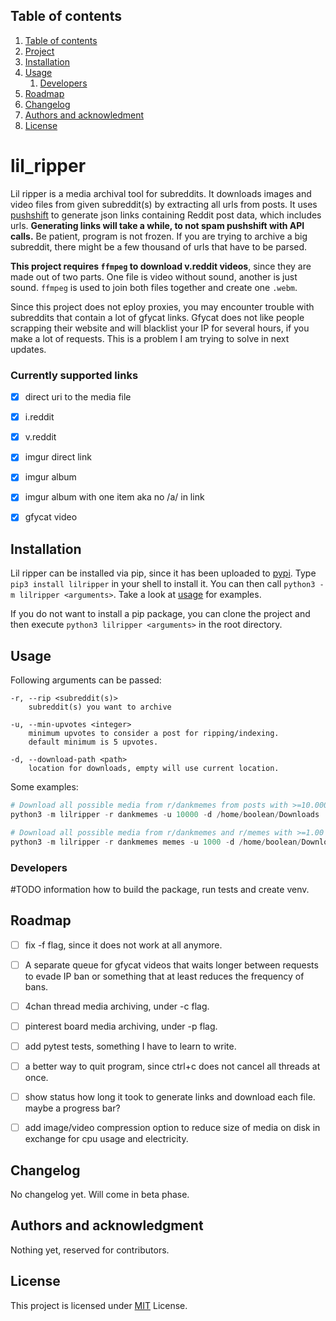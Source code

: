 ## Table of contents <a name="toc">

1. [Table of contents](#toc)
2. [Project](#project)
3. [Installation](#installation)
4. [Usage](#usage)
   1. [Developers](#developers)
5. [Roadmap](#roadmap)
6. [Changelog](#changelog)
7. [Authors and acknowledment](#aaa)
8. [License](#license)



# lil_ripper <a name="project">

Lil ripper is a media archival tool for subreddits. It downloads images and video files from given subreddit(s) by extracting all urls from posts. It uses [pushshift](https://pushshift.io/) to generate json links containing Reddit post data, which includes urls. **Generating links will take a while, to not spam pushshift with API calls.** Be patient, program is not frozen. If you are trying to archive a big subreddit, there might be a few thousand of urls that have to be parsed.

**This project requires `ffmpeg` to download v.reddit videos**, since they are made out of two parts. One file is video without sound, another is just sound. `ffmpeg` is used to join both files together and create one `.webm`. 

Since this project does not eploy proxies, you may encounter trouble with subreddits that contain a lot of gfycat links. Gfycat does not like people scrapping their website and will blacklist your IP for several hours, if you make a lot of requests. This is a problem I am trying to solve in next updates.



### Currently supported links

- [x] direct uri to the media file
- [x] i.reddit
- [x] v.reddit
- [x] imgur direct link
- [x] imgur album
- [x] imgur album with one item aka no /a/ in link
- [x] gfycat video



## Installation <a name="installation">

Lil ripper can be installed via pip, since it has been uploaded to [pypi](https://pypi.org/). Type `pip3 install lilripper` in your shell to install it. You can then call `python3 -m lilripper <arguments>`. Take a look at [usage](#usage) for examples.

If you do not want to install a pip package, you can clone the project and then execute `python3 lilripper <arguments>` in the root directory.



## Usage <a name="usage">

Following arguments can be passed:

```
-r, --rip <subreddit(s)>
	subreddit(s) you want to archive
	
-u, --min-upvotes <integer> 
	minimum upvotes to consider a post for ripping/indexing.
	default minimum is 5 upvotes.

-d, --download-path <path>
	location for downloads, empty will use current location.
```



Some examples:

```python
# Download all possible media from r/dankmemes from posts with >=10.000 upvotes to Downloads directory. It will create a folder "dankmemes".
python3 -m lilripper -r dankmemes -u 10000 -d /home/boolean/Downloads

# Download all possible media from r/dankmemes and r/memes with >=1.00 upvotes to Download directory. Will create directories for each subreddit.
python3 -m lilripper -r dankmemes memes -u 1000 -d /home/boolean/Downloads
```



### Developers <a name="developers">

#TODO information how to build the package, run tests and create venv.



## Roadmap <a name="roadmap">

- [ ] fix -f flag, since it does not work at all anymore.
- [ ] A separate queue for gfycat videos that waits longer between requests to evade IP ban or something that at least reduces the frequency of bans.
- [ ] 4chan thread media archiving, under -c flag.
- [ ] pinterest board media archiving, under -p flag.
- [ ] add pytest tests, something I have to learn to write.
- [ ] a better way to quit program, since ctrl+c does not cancel all threads at once.
- [ ] show status how long it took to generate links and download each file. maybe a progress bar?
- [ ] add image/video compression option to reduce size of media on disk in exchange for cpu usage and electricity.



## Changelog <a name="changelog">

No changelog yet. Will come in beta phase.



## Authors and acknowledgment <a name="aaa">

Nothing yet, reserved for contributors.



## License <a name="license">

This project is licensed under [MIT](https://choosealicense.com/licenses/mit/) License.
